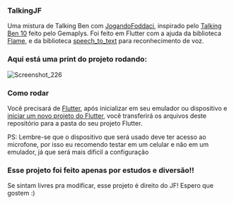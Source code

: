 ### TalkingJF

Uma mistura de Talking Ben com <a href="https://www.youtube.com/c/jogandofoddaci">JogandoFoddaci</a>, inspirado pelo <a href="https://www.youtube.com/watch?v=KmYRrOgL94E&t=970s">Talking Ben 10</a> feito pelo Gemaplys.
Foi feito em Flutter com a ajuda da biblioteca <a href="https://pub.dev/packages/flame">Flame</a>, e da biblioteca <a href="https://pub.dev/packages/speech_to_text">speech_to_text</a> para reconhecimento de voz.

### Aqui está uma print do projeto rodando:
![Screenshot_226](https://user-images.githubusercontent.com/113607857/192342788-aa2ce168-3739-41db-b3f6-f3af6d70993f.png)


### Como rodar

Você precisará de <a href="https://docs.flutter.dev/get-started/install">Flutter</a>, após inicializar em seu emulador ou dispositivo e <a href="https://docs .flutter.dev/get-started/codelab">iniciar um novo projeto do Flutter</a>, você transferirá os arquivos deste repositório para a pasta do seu projeto Flutter.

PS: Lembre-se que o dispositivo que será usado deve ter acesso ao microfone, por isso eu recomendo testar em um celular e não em um emulador, já que será mais dificil a configuração

### Esse projeto foi feito apenas por estudos e diversão!!

Se sintam livres pra modificar, esse projeto é direito do JF!
Espero que gostem :)
